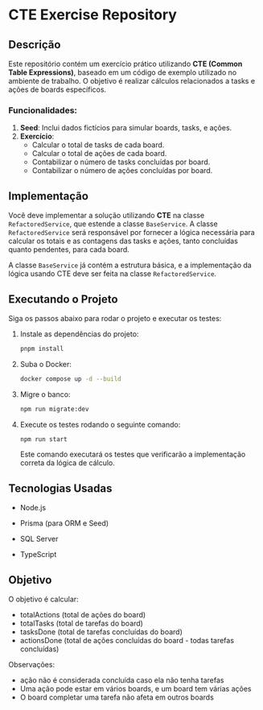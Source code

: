 # CTE Exercise Repository

## Descrição

Este repositório contém um exercício prático utilizando **CTE (Common Table Expressions)**, baseado em um código de exemplo utilizado no ambiente de trabalho. O objetivo é realizar cálculos relacionados a tasks e ações de boards específicos.

### Funcionalidades:

1. **Seed**: Inclui dados fictícios para simular boards, tasks, e ações.
2. **Exercício**:
   - Calcular o total de tasks de cada board.
   - Calcular o total de ações de cada board.
   - Contabilizar o número de tasks concluídas por board.
   - Contabilizar o número de ações concluídas por board.

## Implementação

Você deve implementar a solução utilizando **CTE** na classe `RefactoredService`, que estende a classe `BaseService`. A classe `RefactoredService` será responsável por fornecer a lógica necessária para calcular os totais e as contagens das tasks e ações, tanto concluídas quanto pendentes, para cada board.

A classe `BaseService` já contém a estrutura básica, e a implementação da lógica usando CTE deve ser feita na classe `RefactoredService`.

## Executando o Projeto

Siga os passos abaixo para rodar o projeto e executar os testes:

1. Instale as dependências do projeto:

   ```bash
   pnpm install
   ```

2. Suba o Docker:

   ```bash
   docker compose up -d --build
   ```

3. Migre o banco:

   ```bash
   npm run migrate:dev
   ```

4. Execute os testes rodando o seguinte comando:

   ```bash
   npm run start
   ```

   Este comando executará os testes que verificarão a implementação correta da lógica de cálculo.

## Tecnologias Usadas

- Node.js
- Prisma (para ORM e Seed)

- SQL Server
- TypeScript

## Objetivo

O objetivo é calcular:

- totalActions (total de ações do board)
- totalTasks (total de tarefas do board)
- tasksDone (total de tarefas concluídas do board)
- actionsDone (total de ações concluídas do board - todas tarefas concluídas)

Observações:
- ação não é considerada concluída caso ela não tenha tarefas
- Uma ação pode estar em vários boards, e um board tem várias ações
- O board completar uma tarefa não afeta em outros boards
